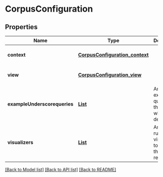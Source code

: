 # CorpusConfiguration
## Properties

Name | Type | Description | Notes
------------ | ------------- | ------------- | -------------
**context** | [**CorpusConfiguration_context**](CorpusConfiguration_context.md) |  | [optional] [default to null]
**view** | [**CorpusConfiguration_view**](CorpusConfiguration_view.md) |  | [optional] [default to null]
**exampleUnderscorequeries** | [**List**](ExampleQuery.md) | An array of example queries for the corpus with a description. | [optional] [default to null]
**visualizers** | [**List**](VisualizerRule.md) | An array of rules which visualizers to show for the search results. | [optional] [default to null]

[[Back to Model list]](../README.md#documentation-for-models) [[Back to API list]](../README.md#documentation-for-api-endpoints) [[Back to README]](../README.md)

